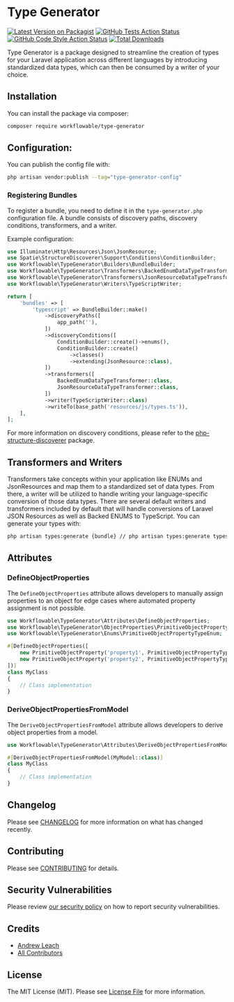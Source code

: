 # Type Generator

[![Latest Version on Packagist](https://img.shields.io/packagist/v/workflowable/type-generator.svg?style=flat-square)](https://packagist.org/packages/workflowable/type-generator)
[![GitHub Tests Action Status](https://img.shields.io/github/actions/workflow/status/workflowable/type-generator/run-tests.yml?branch=master&label=tests&style=flat-square)](https://github.com/workflowable/type-generator/actions?query=workflow%3Arun-tests+branch%3Amaster)
[![GitHub Code Style Action Status](https://img.shields.io/github/actions/workflow/status/workflowable/type-generator/fix-php-code-style-issues.yml?branch=master&label=code%20style&style=flat-square)](https://github.com/workflowable/type-generator/actions?query=workflow%3A"Fix+PHP+code+style+issues"+branch%3Amaster)
[![Total Downloads](https://img.shields.io/packagist/dt/workflowable/type-generator.svg?style=flat-square)](https://packagist.org/packages/workflowable/type-generator)

Type Generator is a package designed to streamline the creation of types for your Laravel application across different languages by introducing standardized data types, which can then be consumed by a writer of your choice.

## Installation

You can install the package via composer:

```bash
composer require workflowable/type-generator
```

## Configuration:

You can publish the config file with:

```bash
php artisan vendor:publish --tag="type-generator-config"
```

### Registering Bundles

To register a bundle, you need to define it in the `type-generator.php` configuration file. A bundle consists of discovery paths, discovery conditions, transformers, and a writer.

Example configuration:

```php
use Illuminate\Http\Resources\Json\JsonResource;
use Spatie\StructureDiscoverer\Support\Conditions\ConditionBuilder;
use Workflowable\TypeGenerator\Builders\BundleBuilder;
use Workflowable\TypeGenerator\Transformers\BackedEnumDataTypeTransformer;
use Workflowable\TypeGenerator\Transformers\JsonResourceDataTypeTransformer;
use Workflowable\TypeGenerator\Writers\TypeScriptWriter;

return [
    'bundles' => [
        'typescript' => BundleBuilder::make()
            ->discoveryPaths([
                app_path(''),
            ])
            ->discoveryConditions([
                ConditionBuilder::create()->enums(),
                ConditionBuilder::create()
                    ->classes()
                    ->extending(JsonResource::class),
            ])
            ->transformers([
                BackedEnumDataTypeTransformer::class,
                JsonResourceDataTypeTransformer::class,
            ])
            ->writer(TypeScriptWriter::class)
            ->writeTo(base_path('resources/js/types.ts')),
    ],
];
```

For more information on discovery conditions, please refer to the [php-structure-discoverer](https://github.com/spatie/php-structure-discoverer) package.

## Transformers and Writers

Transformers take concepts within your application like ENUMs and JsonResources and map them to a standardized set of data types. From there, a writer will be utilized to handle writing your language-specific conversion of those data types. There are several default writers and transformers included by default that will handle conversions of Laravel JSON Resources as well as Backed ENUMS to TypeScript. You can generate your types with:

```bash
php artisan types:generate {bundle} // php artisan types:generate typescript
```

## Attributes

### DefineObjectProperties

The `DefineObjectProperties` attribute allows developers to manually assign properties to an object for edge cases where automated property assignment is not possible.

```php
use Workflowable\TypeGenerator\Attributes\DefineObjectProperties;
use Workflowable\TypeGenerator\ObjectProperties\PrimitiveObjectProperty;
use Workflowable\TypeGenerator\Enums\PrimitiveObjectPropertyTypeEnum;

#[DefineObjectProperties([
    new PrimitiveObjectProperty('property1', PrimitiveObjectPropertyTypeEnum::STRING),
    new PrimitiveObjectProperty('property2', PrimitiveObjectPropertyTypeEnum::INT),
])]
class MyClass
{
    // Class implementation
}
```

### DeriveObjectPropertiesFromModel

The `DeriveObjectPropertiesFromModel` attribute allows developers to derive object properties from a model.

```php
use Workflowable\TypeGenerator\Attributes\DeriveObjectPropertiesFromModel;

#[DeriveObjectPropertiesFromModel(MyModel::class)]
class MyClass
{
    // Class implementation
}
```

## Changelog

Please see [CHANGELOG](CHANGELOG.md) for more information on what has changed recently.

## Contributing

Please see [CONTRIBUTING](CONTRIBUTING.md) for details.

## Security Vulnerabilities

Please review [our security policy](../../security/policy) on how to report security vulnerabilities.

## Credits

- [Andrew Leach](https://github.com/7387639+andyleach)
- [All Contributors](../../contributors)

## License

The MIT License (MIT). Please see [License File](LICENSE.md) for more information.
```

